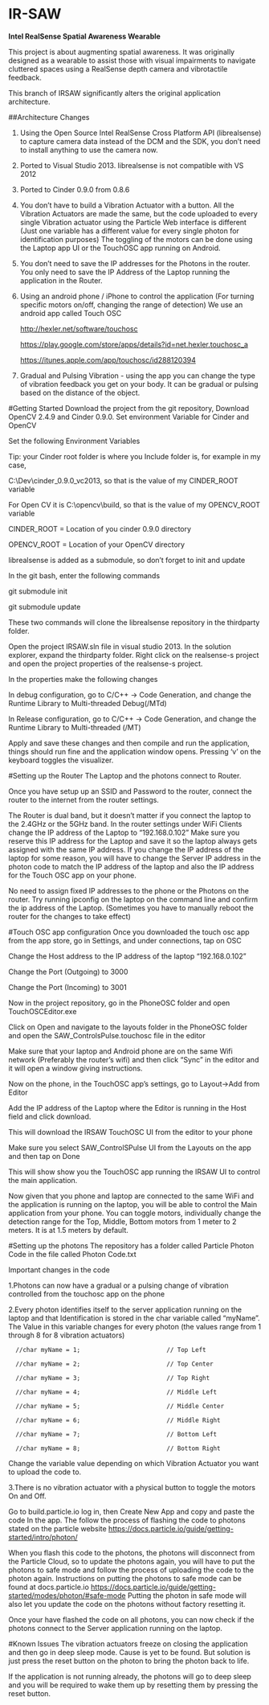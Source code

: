 # IR-SAW
**Intel RealSense Spatial Awareness Wearable**

This project is about augmenting spatial awareness. It was originally designed as a wearable to assist those with visual impairments to navigate cluttered spaces using a RealSense depth camera and vibrotactile feedback.

This branch of IRSAW significantly alters the original application architecture.

##Architecture Changes

1. Using the Open Source Intel RealSense Cross Platform API (librealsense) to capture camera data instead of the DCM and the SDK, you don’t need to install anything to use the camera now.

2. Ported to Visual Studio 2013. librealsense is not compatible with VS 2012

3. Ported to Cinder 0.9.0 from 0.8.6

4. You don’t have to build a Vibration Actuator with a button. All the Vibration Actuators are made the same, but the code uploaded to every single Vibration actuator using the Particle Web interface is different (Just one variable has a different value for every single photon for identification purposes) The toggling of the motors can be done using the Laptop app UI or the TouchOSC app running on Android.

5. You don’t need to save the IP addresses for the Photons in the router. You only need to save the IP Address of the Laptop running the application in the Router.

6. Using an android phone / iPhone to control the application (For turning specific motors on/off, changing the range of detection) We use an android app called Touch OSC 

      http://hexler.net/software/touchosc 

      https://play.google.com/store/apps/details?id=net.hexler.touchosc_a

      https://itunes.apple.com/app/touchosc/id288120394

7. Gradual and Pulsing Vibration - using the app you can change the type of vibration feedback you get on your body. It can be gradual or pulsing based on the distance of the object.

#Getting Started
Download the project from the git repository, Download OpenCV 2.4.9 and Cinder 0.9.0. Set environment Variable for Cinder and OpenCV

Set the following Environment Variables	

Tip: your Cinder root folder is where you Include folder is, for example in my case, 

C:\Dev\cinder_0.9.0_vc2013, so that is the value of my CINDER_ROOT variable

For Open CV it is C:\opencv\build, so that is the value of my OPENCV_ROOT variable

CINDER_ROOT = Location of you cinder 0.9.0 directory

OPENCV_ROOT = Location of your OpenCV directory

librealsense is added as a submodule, so don’t forget to init and update

In the git bash, enter the following commands

git submodule init

git submodule update

These two commands will clone the librealsense repository in the thirdparty folder.

Open the project IRSAW.sln file in visual studio 2013. In the solution explorer, expand the thirdparty folder. Right click on the realsense-s project and open the project properties of the realsense-s project.

In the properties make the following changes

In debug configuration, go to C/C++ -> Code Generation, and change the Runtime Library to Multi-threaded Debug(/MTd)

In Release configuration, go to C/C++ -> Code Generation, and change the Runtime Library to Multi-threaded (/MT)

Apply and save these changes and then compile and run the application, things should run fine and the application window opens. Pressing ‘v’ on the keyboard toggles the visualizer.


#Setting up the Router
The Laptop and the photons connect to Router.

Once you have setup up an SSID and Password to the router, connect the router to the internet from the router settings.

The Router is dual band, but it doesn’t matter if you connect the laptop to the 2.4GHz or the 5GHz band. In the router settings under WiFi Clients change the IP address of the Laptop to “192.168.0.102” Make sure you reserve this IP address for the Laptop and save it so the laptop always gets assigned with the same IP address. If you change the IP address of the laptop for some reason, you will have to change the Server IP address in the photon code to match the IP address of the laptop and also the IP address for the Touch OSC app on your phone.

No need to assign fixed IP addresses to the phone or the Photons on the router.
Try running ipconfig on the laptop on the command line and confirm the ip address of the Laptop. (Sometimes you have to manually reboot the router for the changes to take effect)

#Touch OSC app configuration
Once you downloaded the touch osc app from the app store, go in Settings, and under connections, tap on OSC

Change the Host address to the IP address of the laptop “192.168.0.102”

Change the Port (Outgoing) to 3000

Change the Port (Incoming) to 3001

Now in the project repository, go in the PhoneOSC folder and open TouchOSCEditor.exe

Click on Open and navigate to the layouts folder in the PhoneOSC folder and open the SAW_ControlsPulse.touchosc file in the editor

Make sure that your laptop and Android phone are on the same Wifi network (Preferably the router’s wifi) and then click “Sync” in the editor and it will open a window giving instructions.

Now on the phone, in the TouchOSC app’s settings, go to Layout->Add from Editor

Add the IP address of the Laptop where the Editor is running in the Host field and click download.

This will download the IRSAW TouchOSC UI from the editor to your phone

Make sure you select SAW_ControlSPulse UI from the Layouts on the app and then tap on Done

This will show show you the TouchOSC app running the IRSAW UI to control the main application.

Now given that you phone and laptop are connected to the same WiFi and the application is running on the laptop, you will be able to control the Main application from your phone. You can toggle motors, individually change the detection range for the Top, Middle, Bottom motors from 1 meter to 2 meters. It is at 1.5 meters by default.

#Setting up the photons
The repository has a folder called Particle Photon Code in the file called Photon Code.txt

Important changes in the code

1.Photons can now have a gradual or a pulsing change of vibration controlled from the touchosc app on the phone

2.Every photon identifies itself to the server application running on the laptop and that Identification is stored in the char variable called “myName”. The Value in this variable changes for every photon (the values range from 1 through 8 for 8 vibration actuators) 

      //char myName = 1;                        // Top Left

      //char myName = 2;                        // Top Center

      //char myName = 3;                        // Top Right

      //char myName = 4;                        // Middle Left

      //char myName = 5;                        // Middle Center

      //char myName = 6;                        // Middle Right

      //char myName = 7;                        // Bottom Left

      //char myName = 8;                        // Bottom Right

Change the variable value depending on which Vibration Actuator you want to upload the code to.

3.There is no vibration actuator with a physical button to toggle the motors On and Off.

Go to build.particle.io log in, then Create New App and copy and paste the code In the app. The follow the process of flashing the code to photons stated on the particle website
https://docs.particle.io/guide/getting-started/intro/photon/ 

When you flash this code to the photons, the photons will disconnect from the Particle Cloud, so to update the photons again, you will have to put the photons to safe mode and follow the process of uploading the code to the photon again. Instructions on putting the photons to safe mode can be found at docs.particle.io https://docs.particle.io/guide/getting-started/modes/photon/#safe-mode Putting the photon in safe mode will also let you update the code on the photons without factory resetting it.

Once your have flashed the code on all photons, you can now check if the photons connect to the Server application running on the laptop. 

#Known Issues
The vibration actuators freeze on closing the application and then go in deep sleep mode. Cause is yet to be found. But solution is just press the reset button on the photon to bring the photon back to life. 

If the application is not running already, the photons will go to deep sleep and you will be required to wake them up by resetting them by pressing the reset button. 
